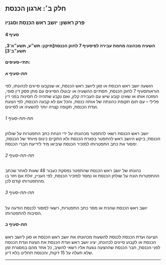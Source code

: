 ## חלק ב׳: ארגון הכנסת

### פרק ראשון: יושב ראש הכנסת וסגניו

#### סעיף 4

**השעיה מכהונה מחמת עבירה לפיסעיף 7 לחוק הכנסת[תיקון: תש״ע, תשע״א־3, תשע״ב־3]**



#### תתי-סעיפים:

##### תת-סעיף א

הושעה יושב ראש הכנסת או סגן ליושב ראש הכנסת, או שנקבעו סייגים לכהונתו, לפי הוראותסעיף 7 לחוק הכנסת,
 תסתיים ההשעיה או יבוטלו הסייגים עם מתן פסק דין סופי, המזכה אותו או 
שאינו קובע שיש עם העבירה קלון, ואם נקבע שתהיה לו חסינות בפני דין פלילי –
 עם תום תקופת כהונתה של אותה כנסת, והכל אם לא קבעה הכנסת, לפי הצעת ועדת 
הכנסת, תקופה קצרה יותר להשעיה או לסייגים.

###### תת-תת-סעיף 1

יושב ראש הכנסת רשאי להתפטר מכהונתו על ידי הנחת כתב התפטרות על שולחן 
הכנסת; ביקש היושב ראש להתפטר בפגרת הכנסת ולא התקיים כינוס מיוחד של 
הכנסת, ימסור את כתב התפטרותו למזכיר הכנסת שיביאו מיד לידיעת חברי הכנסת.

###### תת-תת-סעיף 2

כהונתו של 
יושב ראש הכנסת שהתפטר נפסקת כעבור 48 שעות לאחר שכתב ההתפטרות הונח על 
שולחן הכנסת או נמסר למזכיר הכנסת, לפי העניין, זולת אם חזר בו מהתפטרותו 
קודם לכן.

###### תת-תת-סעיף 3

יושב ראש הכנסת שהניח או מסר כתב התפטרות, רשאי למסור לכנסת הודעה על הסיבות להתפטרותו.

##### תת-סעיף ב

הציעה ועדת
 הכנסת לכנסת להשעות מכהונתו את יושב ראש הכנסת או סגן ליושב ראש הכנסת או 
לקבוע סייגים לכהונתו, יציג יושב ראש ועדת הכנסת את הצעת ועדת הכנסת לפני 
הכנסת, חבר הכנסת שההצעה נוגעת אליו רשאי להשיב, כל אחד מהם במסגרת זמן שלא
 תעלה על 15 דקות, והכנסת תחליט בלא דיון.

----

